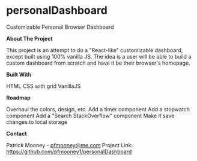 # personalDashboard
Customizable Personal Browser Dashboard

**About The Project**

This project is an attempt to do a "React-like" customizable dashboard, except built using 100% vanilla JS. The idea is a user will be able to build a custom dashboard from scratch and have it be their browser's homepage.


**Built With**

HTML
CSS with grid
VanillaJS


**Roadmap**

Overhaul the colors, design, etc.
Add a timer component
Add a stopwatch component
Add a "Search StackOverflow" component
Make it save changes to local storage



**Contact**

Patrick Mooney - pfmooney@me.com
Project Link: https://github.com/pfmooney1/personalDashboard
